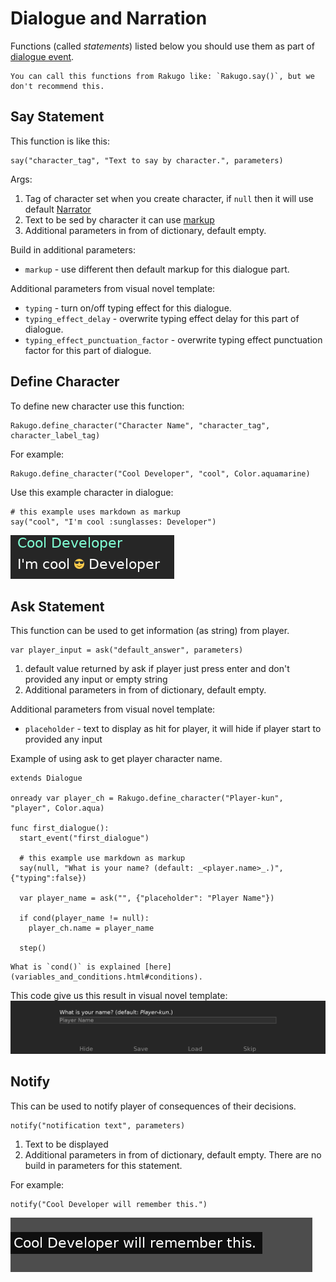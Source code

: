 # Dialogue and Narration

Functions (called _statements_) listed below you should use them as part of [dialogue event](dialogue_node.html#create-dialogue-event).

```{note}
You can call this functions from Rakugo like: `Rakugo.say()`, but we don't recommend this.
```

## Say Statement

This function is like this:

```gdscript
say("character_tag", "Text to say by character.", parameters)
```

Args:

1. Tag of character set when you create character, if `null` then it will use default [Narrator](project_setup.html#narrator)
1. Text to be sed by character it can use [markup](text.md)
1. Additional parameters in from of dictionary, default empty.

Build in additional parameters:

- `markup` - use different then default markup for this dialogue part.

Additional parameters from visual novel template:

- `typing` - turn on/off typing effect for this dialogue.
- `typing_effect_delay` - overwrite typing effect delay for this part of dialogue.
- `typing_effect_punctuation_factor` - overwrite typing effect punctuation factor for this part of dialogue.

## Define Character

To define new character use this function:

```gdscript
Rakugo.define_character("Character Name", "character_tag", character_label_tag)
```

For example:

```gdscript
Rakugo.define_character("Cool Developer", "cool", Color.aquamarine)
```

Use this example character in dialogue:

```gdscript
# this example uses markdown as markup
say("cool", "I'm cool :sunglasses: Developer")
```

![](dialogue/say.png)

## Ask Statement

This function can be used to get information (as string) from player.

```gdscript
var player_input = ask("default_answer", parameters)
```

1. default value returned by ask if player just press enter and don't provided any input or empty string
2. Additional parameters in from of dictionary, default empty.

Additional parameters from visual novel template:

- `placeholder` - text to display as hit for player, it will hide if player start to provided any input

Example of using ask to get player character name.

```gdscript
extends Dialogue

onready var player_ch = Rakugo.define_character("Player-kun", "player", Color.aqua)

func first_dialogue():
  start_event("first_dialogue")

  # this example use markdown as markup
  say(null, "What is your name? (default: _<player.name>_.)", {"typing":false})

  var player_name = ask("", {"placeholder": "Player Name"})

  if cond(player_name != null):
    player_ch.name = player_name

  step()
```

```{note}
What is `cond()` is explained [here](variables_and_conditions.html#conditions).
```

This code give us this result in visual novel template:
![](dialogue/ask.png)

## Notify

This can be used to notify player of consequences of their decisions.

```gdscript
notify("notification text", parameters)
```

<!-- 1. Text to be displayed it can use [markup](text.md) -->

1. Text to be displayed
1. Additional parameters in from of dictionary, default empty.
   There are no build in parameters for this statement.

For example:

```gdscript
notify("Cool Developer will remember this.")
```

![](dialogue/notify.png)
